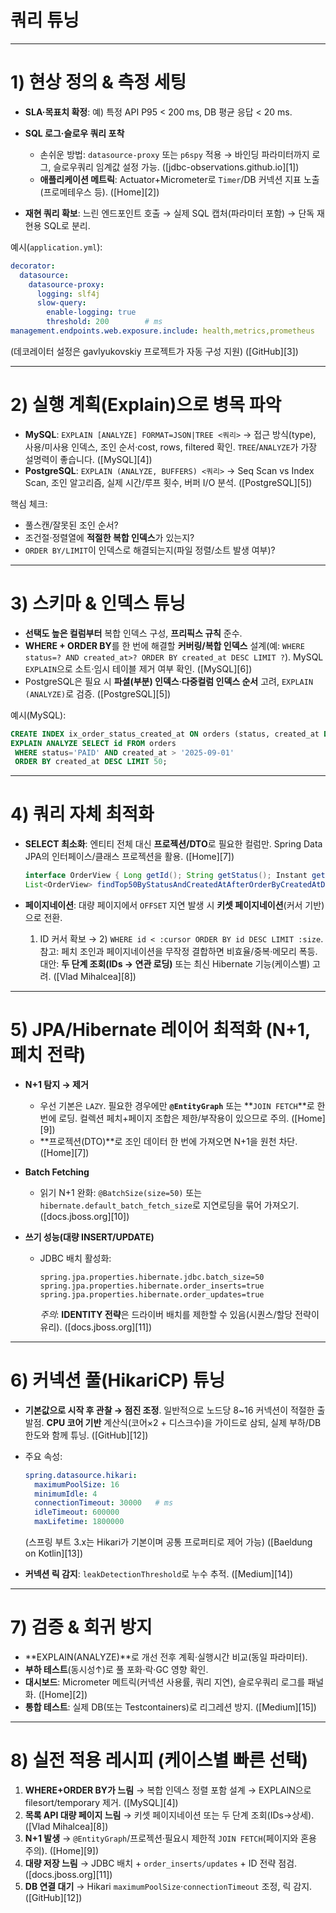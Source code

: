 # 쿼리 튜닝

---

# 1) 현상 정의 & 측정 세팅

* **SLA·목표치 확정**: 예) 특정 API P95 < 200 ms, DB 평균 응답 < 20 ms.
* **SQL 로그·슬로우 쿼리 포착**

  * 손쉬운 방법: `datasource-proxy` 또는 `p6spy` 적용 → 바인딩 파라미터까지 로그, 슬로우쿼리 임계값 설정 가능. ([jdbc-observations.github.io][1])
  * **애플리케이션 메트릭**: Actuator+Micrometer로 `Timer`/DB 커넥션 지표 노출(프로메테우스 등). ([Home][2])
* **재현 쿼리 확보**: 느린 엔드포인트 호출 → 실제 SQL 캡처(파라미터 포함) → 단독 재현용 SQL로 분리.

예시(`application.yml`):

```yaml
decorator:
  datasource:
    datasource-proxy:
      logging: slf4j
      slow-query:
        enable-logging: true
        threshold: 200        # ms
management.endpoints.web.exposure.include: health,metrics,prometheus
```

(데코레이터 설정은 gavlyukovskiy 프로젝트가 자동 구성 지원) ([GitHub][3])

---

# 2) 실행 계획(Explain)으로 병목 파악

* **MySQL**: `EXPLAIN [ANALYZE] FORMAT=JSON|TREE <쿼리>` → 접근 방식(type), 사용/미사용 인덱스, 조인 순서·cost, rows, filtered 확인. `TREE`/`ANALYZE`가 가장 설명력이 좋습니다. ([MySQL][4])
* **PostgreSQL**: `EXPLAIN (ANALYZE, BUFFERS) <쿼리>` → Seq Scan vs Index Scan, 조인 알고리즘, 실제 시간/루프 횟수, 버퍼 I/O 분석. ([PostgreSQL][5])

핵심 체크:

* 풀스캔/잘못된 조인 순서?
* 조건절·정렬열에 **적절한 복합 인덱스**가 있는지?
* `ORDER BY/LIMIT`이 인덱스로 해결되는지(파일 정렬/소트 발생 여부)?

---

# 3) 스키마 & 인덱스 튜닝

* **선택도 높은 컬럼부터** 복합 인덱스 구성, **프리픽스 규칙** 준수.
* **WHERE + ORDER BY**를 한 번에 해결할 **커버링/복합 인덱스** 설계(예: `WHERE status=? AND created_at>? ORDER BY created_at DESC LIMIT ?`). MySQL `EXPLAIN`으로 소트·임시 테이블 제거 여부 확인. ([MySQL][6])
* PostgreSQL은 필요 시 **파셜(부분) 인덱스**·**다중컬럼 인덱스 순서** 고려, `EXPLAIN (ANALYZE)`로 검증. ([PostgreSQL][5])

예시(MySQL):

```sql
CREATE INDEX ix_order_status_created_at ON orders (status, created_at DESC);
EXPLAIN ANALYZE SELECT id FROM orders
 WHERE status='PAID' AND created_at > '2025-09-01'
 ORDER BY created_at DESC LIMIT 50;
```

---

# 4) 쿼리 자체 최적화

* **SELECT 최소화**: 엔티티 전체 대신 **프로젝션/DTO**로 필요한 컬럼만. Spring Data JPA의 인터페이스/클래스 프로젝션을 활용. ([Home][7])

  ```java
  interface OrderView { Long getId(); String getStatus(); Instant getCreatedAt(); }
  List<OrderView> findTop50ByStatusAndCreatedAtAfterOrderByCreatedAtDesc(String status, Instant after);
  ```
* **페이지네이션**: 대량 페이지에서 `OFFSET` 지연 발생 시 **키셋 페이지네이션**(커서 기반)으로 전환.

  1. ID 커서 확보 → 2) `WHERE id < :cursor ORDER BY id DESC LIMIT :size`.
     참고: 페치 조인과 페이지네이션을 무작정 결합하면 비효율/중복·메모리 폭등. 대안: **두 단계 조회(IDs → 연관 로딩)** 또는 최신 Hibernate 기능(케이스별) 고려. ([Vlad Mihalcea][8])

---

# 5) JPA/Hibernate 레이어 최적화 (N+1, 페치 전략)

* **N+1 탐지 → 제거**

  * 우선 기본은 `LAZY`. 필요한 경우에만 **`@EntityGraph`** 또는 \*\*`JOIN FETCH`\*\*로 한 번에 로딩. 컬렉션 페치+페이지 조합은 제한/부작용이 있으므로 주의. ([Home][9])
  * \*\*프로젝션(DTO)\*\*로 조인 데이터 한 번에 가져오면 N+1을 원천 차단. ([Home][7])
* **Batch Fetching**

  * 읽기 N+1 완화: `@BatchSize(size=50)` 또는 `hibernate.default_batch_fetch_size`로 지연로딩을 묶어 가져오기. ([docs.jboss.org][10])
* **쓰기 성능(대량 INSERT/UPDATE)**

  * JDBC 배치 활성화:

    ```properties
    spring.jpa.properties.hibernate.jdbc.batch_size=50
    spring.jpa.properties.hibernate.order_inserts=true
    spring.jpa.properties.hibernate.order_updates=true
    ```

    *주의*: **IDENTITY 전략**은 드라이버 배치를 제한할 수 있음(시퀀스/할당 전략이 유리). ([docs.jboss.org][11])

---

# 6) 커넥션 풀(HikariCP) 튜닝

* **기본값으로 시작 후 관찰 → 점진 조정**. 일반적으로 노드당 8\~16 커넥션이 적절한 출발점. **CPU 코어 기반** 계산식(코어×2 + 디스크수)을 가이드로 삼되, 실제 부하/DB 한도와 함께 튜닝. ([GitHub][12])
* 주요 속성:

  ```yaml
  spring.datasource.hikari:
    maximumPoolSize: 16
    minimumIdle: 4
    connectionTimeout: 30000   # ms
    idleTimeout: 600000
    maxLifetime: 1800000
  ```

  (스프링 부트 3.x는 Hikari가 기본이며 공통 프로퍼티로 제어 가능) ([Baeldung on Kotlin][13])
* **커넥션 릭 감지**: `leakDetectionThreshold`로 누수 추적. ([Medium][14])

---

# 7) 검증 & 회귀 방지

* \*\*EXPLAIN(ANALYZE)\*\*로 개선 전후 계획·실행시간 비교(동일 파라미터).
* **부하 테스트**(동시성↑)로 풀 포화·락·GC 영향 확인.
* **대시보드**: Micrometer 메트릭(커넥션 사용률, 쿼리 지연), 슬로우쿼리 로그를 패널화. ([Home][2])
* **통합 테스트**: 실제 DB(또는 Testcontainers)로 리그레션 방지. ([Medium][15])

---

# 8) 실전 적용 레시피 (케이스별 빠른 선택)

1. **WHERE+ORDER BY가 느림** → 복합 인덱스 정렬 포함 설계 → EXPLAIN으로 filesort/temporary 제거. ([MySQL][4])
2. **목록 API 대량 페이지 느림** → 키셋 페이지네이션 또는 두 단계 조회(IDs→상세). ([Vlad Mihalcea][8])
3. **N+1 발생** → `@EntityGraph`/프로젝션·필요시 제한적 `JOIN FETCH`(페이지와 혼용 주의). ([Home][9])
4. **대량 저장 느림** → JDBC 배치 + `order_inserts/updates` + ID 전략 점검. ([docs.jboss.org][11])
5. **DB 연결 대기** → Hikari `maximumPoolSize`·`connectionTimeout` 조정, 릭 감지. ([GitHub][12])

